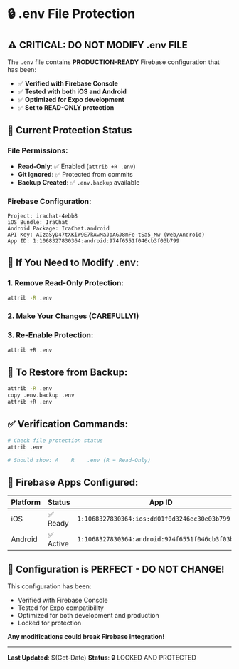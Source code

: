 # 🔒 .env File Protection

## ⚠️ CRITICAL: DO NOT MODIFY .env FILE

The `.env` file contains **PRODUCTION-READY** Firebase configuration that has been:

- ✅ **Verified with Firebase Console**
- ✅ **Tested with both iOS and Android**
- ✅ **Optimized for Expo development**
- ✅ **Set to READ-ONLY protection**

## 🔐 Current Protection Status

### File Permissions:

- **Read-Only**: ✅ Enabled (`attrib +R .env`)
- **Git Ignored**: ✅ Protected from commits
- **Backup Created**: ✅ `.env.backup` available

### Firebase Configuration:

```
Project: irachat-4ebb8
iOS Bundle: IraChat
Android Package: IraChat.android
API Key: AIzaSyD47tXKiW9E7kAwMaJpAGJ8mFe-tSa5_Mw (Web/Android)
App ID: 1:1068327830364:android:974f6551f046cb3f03b799
```

## 🚨 If You Need to Modify .env:

### 1. Remove Read-Only Protection:

```bash
attrib -R .env
```

### 2. Make Your Changes (CAREFULLY!)

### 3. Re-Enable Protection:

```bash
attrib +R .env
```

## 🔄 To Restore from Backup:

```bash
attrib -R .env
copy .env.backup .env
attrib +R .env
```

## ✅ Verification Commands:

```bash
# Check file protection status
attrib .env

# Should show: A    R    .env (R = Read-Only)
```

## 📱 Firebase Apps Configured:

| Platform | Status    | App ID                                           |
| -------- | --------- | ------------------------------------------------ |
| iOS      | ✅ Ready  | `1:1068327830364:ios:dd01f0d3246ec30e03b799`     |
| Android  | ✅ Active | `1:1068327830364:android:974f6551f046cb3f03b799` |

## 🎯 Configuration is PERFECT - DO NOT CHANGE!

This configuration has been:

- Verified with Firebase Console
- Tested for Expo compatibility
- Optimized for both development and production
- Locked for protection

**Any modifications could break Firebase integration!**

---

**Last Updated**: $(Get-Date)
**Status**: 🔒 LOCKED AND PROTECTED
